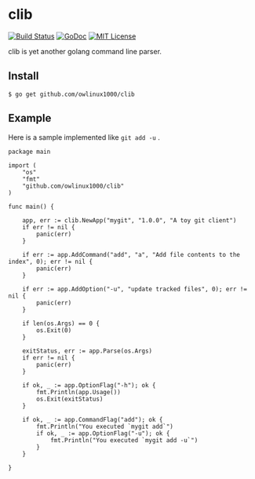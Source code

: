 # clib

[![Build Status](https://travis-ci.org/owlinux1000/clib.svg?branch=master)](https://travis-ci.org/owlinux1000/clib)
[![GoDoc](https://godoc.org/github.com/owlinux1000/clib?status.svg)](https://godoc.org/github.com/owlinux1000/clib)
[![MIT License](http://img.shields.io/badge/license-MIT-blue.svg?style=flat)](LICENSE.txt)


clib is yet another golang command line parser.

## Install

```
$ go get github.com/owlinux1000/clib
```

## Example

Here is a sample implemented like ```git add -u``` .

```
package main

import (
    "os"
    "fmt"
    "github.com/owlinux1000/clib"
)

func main() {

    app, err := clib.NewApp("mygit", "1.0.0", "A toy git client")
    if err != nil {
        panic(err)
    }
    
    if err := app.AddCommand("add", "a", "Add file contents to the index", 0); err != nil {
        panic(err)
    }
    
    if err := app.AddOption("-u", "update tracked files", 0); err != nil {
        panic(err)
    }

    if len(os.Args) == 0 {
        os.Exit(0)
    }
    
    exitStatus, err := app.Parse(os.Args)
    if err != nil {
        panic(err)
    }

    if ok, _ := app.OptionFlag("-h"); ok {
        fmt.Println(app.Usage())
        os.Exit(exitStatus)
    }

    if ok, _ := app.CommandFlag("add"); ok {
        fmt.Println("You executed `mygit add`")
        if ok, _ := app.OptionFlag("-u"); ok {
            fmt.Println("You executed `mygit add -u`")
        }
    }
    
}
```
